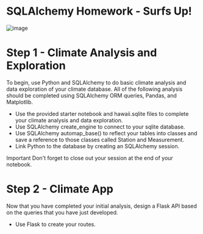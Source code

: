 # SQLAlchemy Homework - Surfs Up!

![image](https://user-images.githubusercontent.com/79106201/120089549-26605280-c0c1-11eb-8c7d-d6ab9ccfe1ec.png)

# Step 1 - Climate Analysis and Exploration
To begin, use Python and SQLAlchemy to do basic climate analysis and data exploration of your climate database. All of the following analysis should be completed using SQLAlchemy ORM queries, Pandas, and Matplotlib.

- Use the provided starter notebook and hawaii.sqlite files to complete your climate analysis and data exploration.
- Use SQLAlchemy create_engine to connect to your sqlite database.
- Use SQLAlchemy automap_base() to reflect your tables into classes and save a reference to those classes called Station and Measurement.
- Link Python to the database by creating an SQLAlchemy session.

Important Don't forget to close out your session at the end of your notebook.

# Step 2 - Climate App
Now that you have completed your initial analysis, design a Flask API based on the queries that you have just developed.

- Use Flask to create your routes.

